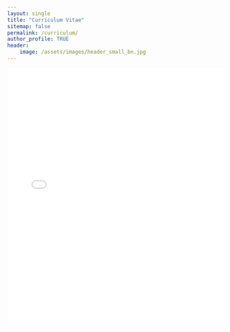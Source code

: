 ```yaml
---
layout: single
title: "Curriculum Vitae"
sitemap: false
permalink: /curriculum/
author_profile: TRUE
header:
    image: /assets/images/header_small_bn.jpg
---
```


<embed src="../assets/documents/cv_gabriel-rudloff.pdf" type="application/pdf" width="100%" height="600px"/>
